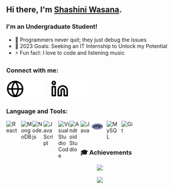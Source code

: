 ## Hi there, I'm [Shashini Wasana][website].
### I'm an Undergraduate Student! 
- 🌱 Programmers never quit; they just debug the issues
- 🥅 2023 Goals: Seeking an IT Internship to Unlock my Potential
- ⚡ Fun fact: I love to code and listening music

### Connect with me:

[![website](./img/globe-light.svg)](https://www.shashiniwasana.com//#gh-light-mode-only)
[![website](./img/globe-dark.svg)](https://www.shashiniwasana.com//#gh-dark-mode-only)
&nbsp;&nbsp;&nbsp;
[![website](./img/linkedin-light.svg)](https://www.linkedin.com/in/shashini-wasana-69a8ab215//#gh-light-mode-only)
[![website](./img/linkedin-dark.svg)](https://www.linkedin.com/in/shashini-wasana-69a8ab215//#gh-dark-mode-only)
&nbsp;&nbsp;&nbsp;



### Language and Tools:

[<img align="left" alt="React" width="30px" src="https://cdn.jsdelivr.net/gh/devicons/devicon/icons/react/react-original.svg" style="padding-right:10px;" />][github]

[<img align="left" alt="MongoDB" width="30px" src="https://cdn.jsdelivr.net/gh/devicons/devicon/icons/mongodb/mongodb-original.svg"/>][github]

[<img align="left" alt="Node.js" width="30px" src="https://cdn.jsdelivr.net/gh/devicons/devicon/icons/nodejs/nodejs-original.svg"/>][github]

[<img align="left" alt="JavaScript" width="30px" src="https://cdn.jsdelivr.net/gh/devicons/devicon/icons/javascript/javascript-original.svg" style="padding-right:10px;" />][github]

[<img align="left" alt="Visual Studio Code" width="30px" src="https://cdn.jsdelivr.net/gh/devicons/devicon/icons/vscode/vscode-original.svg"/>][github]

[<img align="left" alt="Android Studio" width="30px" src="https://cdn.jsdelivr.net/gh/devicons/devicon/icons/android/android-original.svg"/>][github]

[<img align="left" alt="Java" width="30px" src="https://cdn.jsdelivr.net/gh/devicons/devicon/icons/java/java-original.svg"/>][github]

[<img align="left" alt="PHP" width="30px" src="https://github.com/devicons/devicon/blob/v2.15.1/icons/php/php-original.svg" style="padding-right:10px;" />][github]

[<img align="left" alt="MySQL" width="30px" src="https://cdn.jsdelivr.net/gh/devicons/devicon/icons/mysql/mysql-original.svg" style="padding-right:10px;" />][github]

[<img align="left" alt="Git" width="30px" src="https://cdn.jsdelivr.net/gh/devicons/devicon/icons/git/git-original.svg" style="padding-right:10px;" />][github]


<br/>
<br/>
<br/>


### 🎓 Achievements
<p align = "center">
  <img src = "https://github-profile-trophy.vercel.app/?username=ShashiWasana&theme=nord&margin-w=15&margin-h=15&&no-frame=true&row=1" width = 800 >
</p>

<p align="center">
  <img src="https://capsule-render.vercel.app/api?type=waving&color=gradient&height=80&section=footer"/>
</p>


[website]: https://www.shashiniwasana.com
[linkedin]: https://www.linkedin.com/in/shashini-wasana-69a8ab215/
[github]: https://github.com/ShashiWasana
